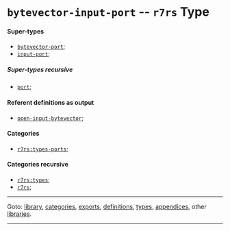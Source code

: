 

<a id='type__r7rs__bytevector-input-port'></a>

# `bytevector-input-port` -- `r7rs` Type


<a id='type__r7rs__bytevector-input-port__super-types'></a>

#### Super-types

 * [`bytevector-port`](../../r7rs/types/bytevector-port.md#type__r7rs__bytevector-port);
 * [`input-port`](../../r7rs/types/input-port.md#type__r7rs__input-port);


<a id='type__r7rs__bytevector-input-port__super-types-recursive'></a>

##### Super-types recursive

 * [`port`](../../r7rs/types/port.md#type__r7rs__port);


<a id='type__r7rs__bytevector-input-port__referent-definitions-output'></a>

#### Referent definitions as output

 * [`open-input-bytevector`](../../r7rs/definitions/open-input-bytevector.md#definition__r7rs__open-input-bytevector);


<a id='type__r7rs__bytevector-input-port__categories'></a>

#### Categories

 * [`r7rs:types-ports`](../../r7rs/categories/r7rs_3a_types-ports.md#category__r7rs__r7rs_3a_types-ports);


<a id='type__r7rs__bytevector-input-port__categories-recursive'></a>

#### Categories recursive

 * [`r7rs:types`](../../r7rs/categories/r7rs_3a_types.md#category__r7rs__r7rs_3a_types);
 * [`r7rs`](../../r7rs/categories/r7rs.md#category__r7rs__r7rs);

----

Goto: [library](../../r7rs/_index.md#library__r7rs), [categories](../../r7rs/categories/_index.md#toc__r7rs__categories), [exports](../../r7rs/exports/_index.md#toc__r7rs__exports), [definitions](../../r7rs/definitions/_index.md#toc__r7rs__definitions), [types](../../r7rs/types/_index.md#toc__r7rs__types), [appendices](../../r7rs/appendices/_index.md#toc__r7rs__appendices), other [libraries](../../_libraries.md#toc__libraries).

----

